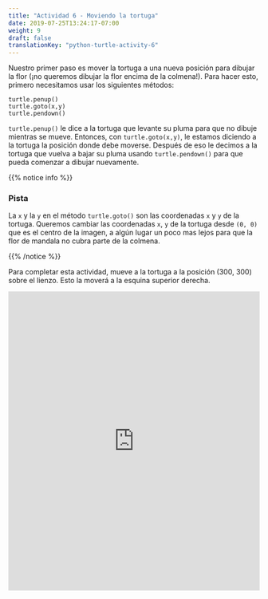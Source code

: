 ```yaml
---
title: "Actividad 6 - Moviendo la tortuga"
date: 2019-07-25T13:24:17-07:00
weight: 9
draft: false
translationKey: "python-turtle-activity-6"
---
```


Nuestro primer paso es mover la tortuga a una nueva posición para dibujar la flor (¡no queremos dibujar la flor encima de la colmena!). Para hacer esto, primero necesitamos usar los siguientes métodos:

```
turtle.penup() 
turtle.goto(x,y)
turtle.pendown()
```

`turtle.penup()` le dice a la tortuga que levante su pluma para que no dibuje mientras se mueve. Entonces, con `turtle.goto(x,y)`, le estamos diciendo a la tortuga la posición donde debe moverse. Después de eso le decimos a la tortuga que vuelva a bajar su pluma usando `turtle.pendown()` para que pueda comenzar a dibujar nuevamente. 

<!--TODO: Add a picture of a graph with the x and y coordinates.-->

{{% notice info %}}

### Pista

La `x` y la `y` en el método `turtle.goto()` son las coordenadas `x` y `y` de la tortuga. Queremos cambiar las coordenadas `x`, `y` de la tortuga desde `(0, 0)` que es el centro de la imagen, a algún lugar un poco mas lejos para que la flor de mandala no cubra parte de la colmena.

{{% /notice %}}

Para completar esta actividad, mueve a la tortuga a la posición (300, 300) sobre el lienzo. Esto la moverá a la esquina superior derecha.

<iframe height="600px" width="100%" src="https://repl.it/@nuevofoundation/PythonWithTurtleActivity6?lite=true" scrolling="no" frameborder="no" allowtransparency="true" allowfullscreen="true" sandbox="allow-forms allow-pointer-lock allow-popups allow-same-origin allow-scripts allow-modals"></iframe>
